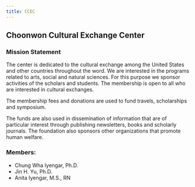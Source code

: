 ```yaml
---
title: CCEC
---
```


## Choonwon Cultural Exchange Center

### Mission Statement

The center is dedicated to the cultural exchange among the United States and other countries throughout the word. We are interested in the programs related to arts, social and natural sciences. For this purpose we sponsor activities of the scholars and students. The membership is open to all who are interested in cultural exchanges.

The membership fees and donations are used to fund travels, scholarships and symposium. 

The funds are also used in dissemination of information that are of particular interest through publishing newsletters, books and scholarly journals. The foundation also sponsors other organizations that promote human welfare. 

### Members: 
- Chung Wha Iyengar, Ph.D.
- Jin H. Yu, Ph.D. 
- Anita Iyengar, M.S., RN

